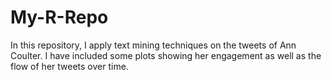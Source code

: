 # My-R-Repo
In this repository, I apply text mining techniques on the tweets of Ann Coulter. I have included some plots showing her engagement as well as the flow of her tweets over time. 

